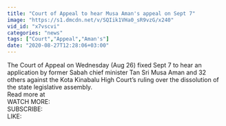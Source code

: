 ```yaml
---
title: "Court of Appeal to hear Musa Aman's appeal on Sept 7"
image: "https://s1.dmcdn.net/v/SQIik1VHa0_sR9vzG/x240"
vid_id: "x7vscvi"
categories: "news"
tags: ["Court","Appeal","Aman's"]
date: "2020-08-27T12:28:06+03:00"
---
```

The Court of Appeal on Wednesday (Aug 26) fixed Sept 7 to hear an application by former Sabah chief minister Tan Sri Musa Aman and 32 others against the Kota Kinabalu High Court’s ruling over the dissolution of the state legislative assembly.   <br>Read more at   <br>WATCH MORE:   <br>SUBSCRIBE:   <br>LIKE: 
